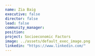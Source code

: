 ```yaml
---
name: Zia Baig
executive: false
director: false
lead: false
community_manager:   
position:  
project: Socioeconomic Factors
image: ../assets/default_exec_image.png
linkedin: "https://www.linkedin.com/"
---
```

